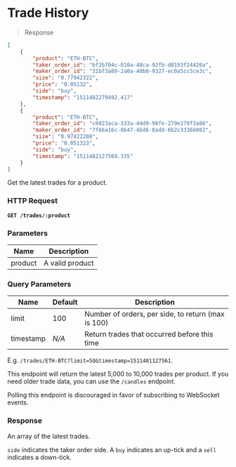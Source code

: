 # Trade History

> Response

```json
[
	{
		"product": "ETH-BTC",
		"taker_order_id": "bf2b704c-010a-48ca-93fb-d0193f24420a",
		"maker_order_id": "31bf3a89-2a0a-40b0-9327-ec0a5cc3ce3c",
		"size": "0.77942322",
		"price": "0.05132",
		"side": "buy",
		"timestamp": "1511482279492.417"
	},
	{
		"product": "ETH-BTC",
		"taker_order_id": "c6023aca-333a-44d9-98fe-279e279f3a86",
		"maker_order_id": "7f66a16c-0b47-4bd6-8add-6b2c33366082",
		"size": "0.97422208",
		"price": "0.051323",
		"side": "buy",
		"timestamp": "1511482127569.335"
	}
]
```

Get the latest trades for a product.

### HTTP Request

**`GET /trades/:product`**

### Parameters

Name | Description
---------- | -------
product | A valid product

### Query Parameters

Name | Default | Description
---------- | ---- | -------
limit | 100 | Number of orders, per side, to return (max is 100)
timestamp | *N/A* | Return trades that occurred before this time

E.g. `/trades/ETH-BTC?limit=50&timestamp=1511481127561`.

This endpoint will return the latest 5,000 to 10,000 trades per product. If you need older trade data, you can use the `/candles` endpoint.

Polling this endpoint is discouraged in favor of subscribing to WebSocket events.

### Response

An array of the latest trades.

`side` indicates the taker order side. A `buy` indicates an up-tick and a `sell` indicates a down-tick.
